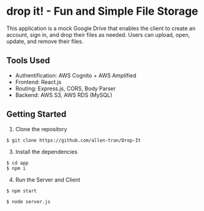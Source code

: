 # drop it! - Fun and Simple File Storage
This application is a mock Google Drive that enables the client to create an account, sign in, and drop their files as needed. Users can upload, open, update, and remove their files.

## Tools Used
- Authentification: AWS Cognito + AWS Amplified
- Frontend: React.js
- Routing: Express.js, CORS, Body Parser
- Backend: AWS S3, AWS RDS (MySQL)

## Getting Started
1. Clone the repository 
```
$ git clone https://github.com/allen-tran/Drop-It
```
3. Install the dependencies 
```
$ cd app
$ npm i
```
4. Run the Server and Client
```
$ npm start
```
```
$ node server.js
```
